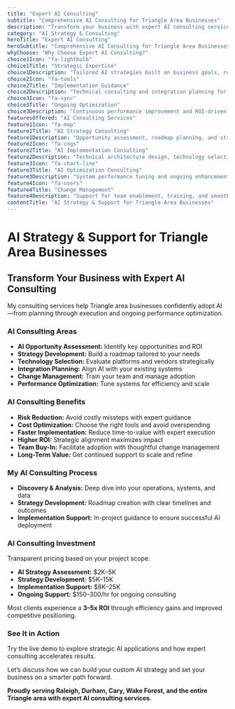 ```yaml
---
title: "Expert AI Consulting"
subtitle: "Comprehensive AI Consulting for Triangle Area Businesses"
description: "Transform your business with expert AI consulting services. I provide comprehensive AI consulting including strategy development, implementation guidance, and optimization services to help Triangle area businesses successfully adopt and leverage AI technology."
category: "AI Strategy & Consulting"
heroTitle: "Expert AI Consulting"
heroSubtitle: "Comprehensive AI Consulting for Triangle Area Businesses"
whyChoose: "Why Choose Expert AI Consulting?"
choice1Icon: "fa-lightbulb"
choice1Title: "Strategic Expertise"
choice1Description: "Tailored AI strategies built on business goals, resources, and industry needs"
choice2Icon: "fa-tools"
choice2Title: "Implementation Guidance"
choice2Description: "Technical consulting and integration planning for successful AI execution"
choice3Icon: "fa-sync"
choice3Title: "Ongoing Optimization"
choice3Description: "Continuous performance improvement and ROI-driven enhancement"
featuresOffered: "AI Consulting Services"
feature1Icon: "fa-map"
feature1Title: "AI Strategy Consulting"
feature1Description: "Opportunity assessment, roadmap planning, and strategic guidance"
feature2Icon: "fa-cogs"
feature2Title: "AI Implementation Consulting"
feature2Description: "Technical architecture design, technology selection, and vendor support"
feature3Icon: "fa-chart-line"
feature3Title: "AI Optimization Consulting"
feature3Description: "System performance tuning and ongoing enhancement strategies"
feature4Icon: "fa-users"
feature4Title: "Change Management"
feature4Description: "Support for team enablement, training, and smooth AI adoption"
contentTitle: "AI Strategy & Support for Triangle Area Businesses"
---
```


# AI Strategy & Support for Triangle Area Businesses

## Transform Your Business with Expert AI Consulting

My consulting services help Triangle area businesses confidently adopt AI—from planning through execution and ongoing performance optimization.

### AI Consulting Areas

- **AI Opportunity Assessment:** Identify key opportunities and ROI  
- **Strategy Development:** Build a roadmap tailored to your needs  
- **Technology Selection:** Evaluate platforms and vendors strategically  
- **Integration Planning:** Align AI with your existing systems  
- **Change Management:** Train your team and manage adoption  
- **Performance Optimization:** Tune systems for efficiency and scale  

### AI Consulting Benefits

- **Risk Reduction:** Avoid costly missteps with expert guidance  
- **Cost Optimization:** Choose the right tools and avoid overspending  
- **Faster Implementation:** Reduce time-to-value with expert execution  
- **Higher ROI:** Strategic alignment maximizes impact  
- **Team Buy-In:** Facilitate adoption with thoughtful change management  
- **Long-Term Value:** Get continued support to scale and refine  

### My AI Consulting Process

- **Discovery & Analysis:** Deep dive into your operations, systems, and data  
- **Strategy Development:** Roadmap creation with clear timelines and outcomes  
- **Implementation Support:** In-project guidance to ensure successful AI deployment  

### AI Consulting Investment

Transparent pricing based on your project scope:

- **AI Strategy Assessment:** $2K–5K  
- **Strategy Development:** $5K–15K  
- **Implementation Support:** $8K–25K  
- **Ongoing Support:** $150–300/hr for ongoing consulting  

Most clients experience a **3–5x ROI** through efficiency gains and improved competitive positioning.

### See It in Action

Try the live demo to explore strategic AI applications and how expert consulting accelerates results.

Let’s discuss how we can build your custom AI strategy and set your business on a smarter path forward.

**Proudly serving Raleigh, Durham, Cary, Wake Forest, and the entire Triangle area with expert AI consulting services.**
